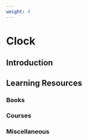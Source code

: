 ```yaml
---
weight: 4
---
```


# Clock

## Introduction



## Learning Resources



### Books

### Courses

### Miscellaneous